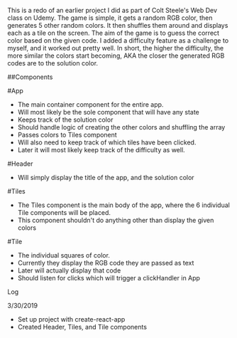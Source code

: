 This is a redo of an earlier project I did as part of Colt Steele's Web Dev class on Udemy. The game is simple, it gets a random RGB color, then generates 5 other random colors. It then shuffles them around and displays each as a tile on the screen. The aim of the game is to guess the correct color based on the given code. I added a difficulty feature as a challenge to myself, and it worked out pretty well. In short, the higher the difficulty, the more similar the colors start becoming, AKA the closer the generated RGB codes are to the solution color. 

##Components

#App
+ The main container component for the entire app. 
+ Will most likely be the sole component that will have any state
+ Keeps track of the solution color
+ Should handle logic of creating the other colors and shuffling the array
+ Passes colors to Tiles component
+ Will also need to keep track of which tiles have been clicked. 
+ Later it will most likely keep track of the difficulty as well.

#Header
+ Will simply display the title of the app, and the solution color

#Tiles
+ The Tiles component is the main body of the app, where the 6 individual Tile components will be placed. 
+ This component shouldn't do anything other than display the given colors 

#Tile 
+ The individual squares of color. 
+ Currently they display the RGB code they are passed as text
+ Later will actually display that code 
+ Should listen for clicks which will trigger a clickHandler in App



Log

3/30/2019
+ Set up project with create-react-app
+ Created Header, Tiles, and Tile components 